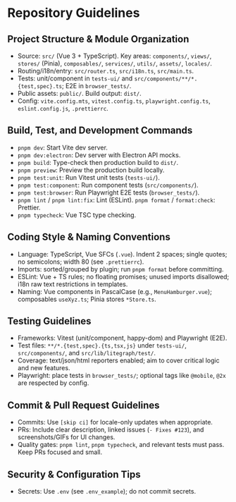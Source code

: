 # Repository Guidelines

## Project Structure & Module Organization
- Source: `src/` (Vue 3 + TypeScript). Key areas: `components/`, `views/`, `stores/` (Pinia), `composables/`, `services/`, `utils/`, `assets/`, `locales/`.
- Routing/i18n/entry: `src/router.ts`, `src/i18n.ts`, `src/main.ts`.
- Tests: unit/component in `tests-ui/` and `src/components/**/*.{test,spec}.ts`; E2E in `browser_tests/`.
- Public assets: `public/`. Build output: `dist/`.
- Config: `vite.config.mts`, `vitest.config.ts`, `playwright.config.ts`, `eslint.config.js`, `.prettierrc`.

## Build, Test, and Development Commands
- `pnpm dev`: Start Vite dev server.
- `pnpm dev:electron`: Dev server with Electron API mocks.
- `pnpm build`: Type-check then production build to `dist/`.
- `pnpm preview`: Preview the production build locally.
- `pnpm test:unit`: Run Vitest unit tests (`tests-ui/`).
- `pnpm test:component`: Run component tests (`src/components/`).
- `pnpm test:browser`: Run Playwright E2E tests (`browser_tests/`).
- `pnpm lint` / `pnpm lint:fix`: Lint (ESLint). `pnpm format` / `format:check`: Prettier.
- `pnpm typecheck`: Vue TSC type checking.

## Coding Style & Naming Conventions
- Language: TypeScript, Vue SFCs (`.vue`). Indent 2 spaces; single quotes; no semicolons; width 80 (see `.prettierrc`).
- Imports: sorted/grouped by plugin; run `pnpm format` before committing.
- ESLint: Vue + TS rules; no floating promises; unused imports disallowed; i18n raw text restrictions in templates.
- Naming: Vue components in PascalCase (e.g., `MenuHamburger.vue`); composables `useXyz.ts`; Pinia stores `*Store.ts`.

## Testing Guidelines
- Frameworks: Vitest (unit/component, happy-dom) and Playwright (E2E).
- Test files: `**/*.{test,spec}.{ts,tsx,js}` under `tests-ui/`, `src/components/`, and `src/lib/litegraph/test/`.
- Coverage: text/json/html reporters enabled; aim to cover critical logic and new features.
- Playwright: place tests in `browser_tests/`; optional tags like `@mobile`, `@2x` are respected by config.

## Commit & Pull Request Guidelines
- Commits: Use `[skip ci]` for locale-only updates when appropriate.
- PRs: Include clear description, linked issues (`- Fixes #123`), and screenshots/GIFs for UI changes.
- Quality gates: `pnpm lint`, `pnpm typecheck`, and relevant tests must pass. Keep PRs focused and small.

## Security & Configuration Tips
- Secrets: Use `.env` (see `.env_example`); do not commit secrets.
